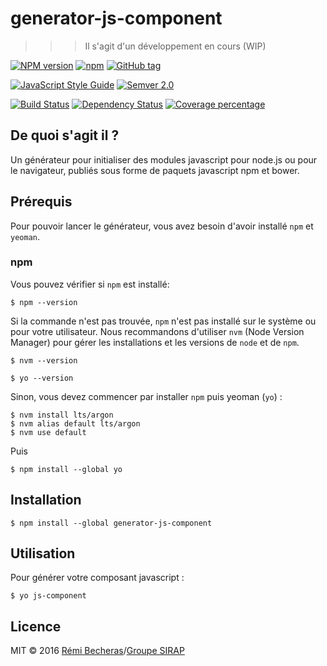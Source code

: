 # generator-js-component

>>> Il s'agit d'un développement en cours (WIP)

[![NPM version][npm-image]][npm-url]
[![npm][npm-image-2]][npm-url-2]
[![GitHub tag][github-badge]][github-repo-url]

[![JavaScript Style Guide][standardjs-image]][standardjs-url]
[![Semver 2.0][semver-image]][semver-url]

[![Build Status][travis-image]][travis-url]
[![Dependency Status][daviddm-image]][daviddm-url]
[![Coverage percentage][coveralls-image]][coveralls-url]

<!-- [![Bower](https://img.shields.io/bower/v/generator-js-component.svg?maxAge=2592000?style=plastic)](https://github.com/sirap-group/generator-js-component) -->

<!-- [![Gitter](https://img.shields.io/gitter/room/nwjs/nw.js.svg?maxAge=2592000?style=plastic)](https://github.com/sirap-group/generator-js-component) -->

## De quoi s'agit il ?

Un générateur pour initialiser des modules javascript pour node.js ou pour le navigateur, publiés sous forme de paquets javascript npm et bower.

## Prérequis

Pour pouvoir lancer le générateur, vous avez besoin d'avoir installé `npm` et `yeoman`.

### npm

Vous pouvez vérifier si `npm` est installé:

    $ npm --version

Si la  commande n'est pas trouvée, `npm` n'est pas installé sur le système ou pour votre utilisateur.
Nous recommandons d'utiliser `nvm` (Node Version Manager) pour gérer les installations et les versions de `node` et de `npm`.

    $ nvm --version

    $ yo --version

Sinon, vous devez commencer par installer `npm` puis yeoman (`yo`) :

    $ nvm install lts/argon
    $ nvm alias default lts/argon
    $ nvm use default

Puis

    $ npm install --global yo

## Installation

    $ npm install --global generator-js-component

## Utilisation

Pour générer votre composant javascript :

    $ yo js-component

## Licence

MIT © 2016 [Rémi Becheras]/[Groupe SIRAP]


<!-- Références externes  -->

[Rémi Becheras]:https://github.com/rbecheras
[Groupe SIRAP]:https://github.com/sirap-group

[npm-image]:https://badge.fury.io/js/generator-gentest.svg
[npm-url]:https://npmjs.org/package/generator-gentest
[npm-image-2]:https://img.shields.io/npm/v/generator-js-component.svg?maxAge=2592000?style=plastic
[npm-url-2]:https://www.npmjs.com/package/generator-js-component

[github-badge]:https://img.shields.io/github/tag/sirap-group/generator-js-component.svg?maxAge=2592000?style=plastic
[github-repo-url]:git@github.com:sirap-group/generator-js-component.git

[standardjs-image]:https://img.shields.io/badge/code%20style-standard-brightgreen.svg
[standardjs-url]:http://standardjs.com/

[semver-image]:https://img.shields.io/badge/Versioning-Semver%202.0-brightgreen.svg
[semver-url]:http://semver.org/

[travis-image]:https://travis-ci.org/sirap-group/generator-gentest.svg?branch=master
[travis-url]:https://travis-ci.org/sirap-group/generator-gentest

[daviddm-image]:https://david-dm.org/sirap-group/generator-gentest.svg?theme=shields.io
[daviddm-url]:https://david-dm.org/sirap-group/generator-gentest

[coveralls-image]:https://coveralls.io/repos/sirap-group/generator-gentest/badge.svg
[coveralls-url]:https://coveralls.io/r/sirap-group/generator-gentest
